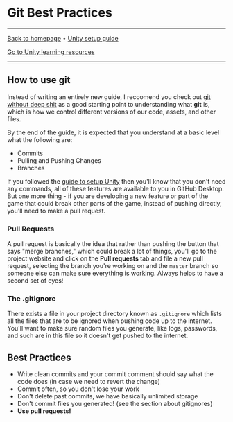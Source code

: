 # Git Best Practices

-----

[Back to homepage](../..) • [Unity setup guide](..)

[Go to Unity learning resources](../learn)

-----

## How to use git

Instead of writing an entirely new guide, I reccomend you check out [git without deep shit](https://rogerdudler.github.io/git-guide/) as a good starting point to understanding what **git** is, which is how we control different versions of our code, assets, and other files.

By the end of the guide, it is expected that you understand at a basic level what the following are:

* Commits
* Pulling and Pushing Changes
* Branches

If you followed the [guide to setup Unity](..) then you'll know that you don't need any commands, all of these features are available to you in GitHub Desktop. But one more thing - if you are developing a new feature or part of the game that could break other parts of the game, instead of pushing directly, you'll need to make a pull request.

### Pull Requests

A pull request is basically the idea that rather than pushing the button that says "merge branches," which could break a lot of things, you'll go to the project website and click on the **Pull requests** tab and file a new pull request, selecting the branch you're working on and the `master` branch so someone else can make sure everything is working. Always helps to have a second set of eyes!

### The .gitignore

There exists a file in your project directory known as `.gitignore` which lists all the files that are to be ignored when pushing code up to the internet. You'll want to make sure random files you generate, like logs, passwords, and such are in this file so it doesn't get pushed to the internet.

## Best Practices

* Write clean commits and your commit comment should say what the code does (in case we need to revert the change)
* Commit often, so you don't lose your work
* Don't delete past commits, we have basically unlimited storage
* Don't commit files you generated! (see the section about gitignores)
* **Use pull requests!**
